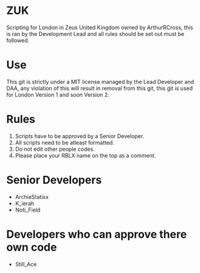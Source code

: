 
# ZUK
Scripting for London in Zeus United Kingdom owned by ArthurRCross, this is ran by the Development Lead and all rules should be set out must be followed.

# Use
This git is strictly under a MIT license managed by the Lead Developer and DAA, any violation of this will result in removal from this git, this git is used for London Version 1 and soon Version 2.


# Rules
1. Scripts have to be approved by a Senior Developer.
2. All scripts need to be atleast formatted.
3. Do not edit other people codes.
4. Please place your RBLX name on the top as a comment.


# Senior Developers
- ArchieStatixx
- K_ierah
- Noti_Field


# Developers who can approve there own code

- Still_Ace

